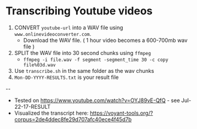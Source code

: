# Transcribing Youtube videos

1. CONVERT `youtube-url` into a WAV file using `www.onlinevideoconverter.com`. 
   * Download the WAV file. ( 1 hour video becomes a 600-700mb wav file )
2. SPLIT the WAV file into 30 second chunks using `ffmpeg`
   * `ffmpeg -i file.wav -f segment -segment_time 30 -c copy file%03d.wav`
4. Use `transcribe.sh` in the same folder as the wav chunks
6. `Mon-DD-YYYY-RESULTS.txt` is your result file


-- 
* Tested on https://www.youtube.com/watch?v=OYJ89vE-QfQ - see Jul-22-17-RESULT
* Visualized the transcript here: https://voyant-tools.org/?corpus=2de4ddec8fe29d707afc40ece4f45d7b
